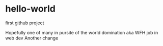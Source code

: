 # hello-world
first github project

Hopefully one of many in pursite of the world domination aka WFH job in web dev
Another change
